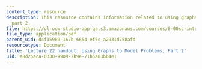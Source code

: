 ```yaml
---
content_type: resource
description: This resource contains information related to using graphs to model problems,
  part 2.
file: https://ol-ocw-studio-app-qa.s3.amazonaws.com/courses/6-00sc-introduction-to-computer-science-and-programming-spring-2011/e8d25aca033099097b9e71b5a63bb4e1_MIT6_00SCS11_lec22.pdf
file_type: application/pdf
parent_uid: d4f15989-167b-6654-ef5c-a2931d758afd
resourcetype: Document
title: 'Lecture 22 handout: Using Graphs to Model Problems, Part 2'
uid: e8d25aca-0330-9909-7b9e-71b5a63bb4e1
---
```

